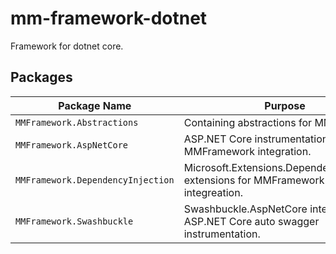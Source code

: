 # mm-framework-dotnet
Framework for dotnet core.


## Packages

| Package Name						| Purpose			|
| --------------------------------- | ----------------- |
| `MMFramework.Abstractions`		| Containing abstractions for MMFramework |
| `MMFramework.AspNetCore`			| ASP.NET Core instrumentation for MMFramework integration. |
| `MMFramework.DependencyInjection`	| Microsoft.Extensions.DependencyInjection extensions for MMFramework services integreation. |
| `MMFramework.Swashbuckle`			| Swashbuckle.AspNetCore integration for ASP.NET Core auto swagger instrumentation. |